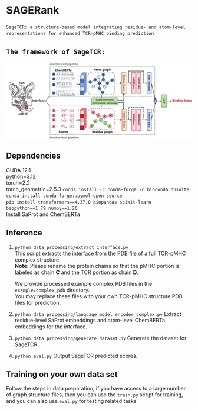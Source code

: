 # SAGERank
`SageTCR: a structure-based model integrating residue- and atom-level representations for enhanced TCR-pMHC binding prediction`

## `The framework of SageTCR:`
![image](./framework.png)

## Dependencies
CUDA 12.1  
python=3.12  
torch=2.2  
torch_geometric=2.5.3
`conda install -c conda-forge -c bioconda hhsuite`  
`conda install conda-forge::pymol-open-source`  
`pip install transformers==4.37.0 biopandas scikit-learn biopython==1.79 numpy==1.26`  
Install SaProt and ChemBERTa  

## Inference
1. `python data_processing/extract_interface.py`  
   This script extracts the interface from the PDB file of a full TCR-pMHC complex structure.  
   **Note:** Please rename the protein chains so that the pMHC portion is labeled as chain **C** and the TCR portion as chain **D**.  

   We provide processed example complex PDB files in the `example/complex_pdb` directory.  
   You may replace these files with your own TCR-pMHC structure PDB files for prediction.

2. `python data_processing/language_model_encoder_complex.py`
   Extract residue-level SaProt embeddings and atom-level ChemBERTa embeddings for the interface.
3. `python data_processing/generate_dataset.py`
   Generate the dataset for SageTCR.
4. `python eval.py`
   Output SageTCR predicted scores.

   
## Training on your own data set
Follow the steps in data preparation, if you have access to a large number of graph structure files, then you can use the `train.py` script for training, and you can also use `eval.py` for testing related tasks

